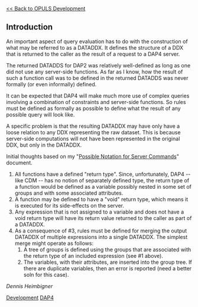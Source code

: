 [\<\< Back to OPULS Development](OPULS_Development "wikilink")

## Introduction

An important aspect of query evaluation has to do with the construction
of what may be referred to as a DATADDX. It defines the structure of a
DDX that is returned to the caller as the result of a request to a DAP4
server.

The returned DATADDS for DAP2 was relatively well-defined as long as one
did not use any server-side functions. As far as I know, how the result
of such a function call was to be defined in the returned DATADDS was
never formally (or even informally) defined.

It can be expected that DAP4 will make much more use of complex queries
involving a combination of constraints and server-side functions. So
rules must be defined as formally as possible to define what the result
of any possible query will look like.

A specific problem is that the resulting DATADDX may have only have a
loose relation to any DDX representing the raw dataset. This is because
server-side computations will not have been represented in the original
DDX, but only in the DATADDX.

Initial thoughts based on my "[Possible Notation for Server
Commands](DAP4:_Possible_Notation_for_Server_Commands "wikilink")"
document.

1.  All functions have a defined "return type". Since, unfortunately,
    DAP4 -- like CDM -- has no notion of separately defined type, the
    return type of a function would be defined as a variable possibly
    nested in some set of groups and with some associated attributes.
2.  A function may be defined to have a "void" return type, which means
    it is executed for its side-effects on the server.
3.  Any expression that is not assigned to a variable and does not have
    a void return type will have its return value returned to the caller
    as part of a DATADDX.
4.  As a consequence of \#3, rules must be defined for merging the
    output DATADDX of multiple expressions into a single DATADDX. The
    simplest merge might operate as follows:
    1.  A tree of groups is defined using the groups that are associated
        with the return type of an included expression (see \#1 above).
    2.  The variables, with their attributes, are inserted into the
        group tree. If there are duplicate variables, then an error is
        reported (need a better soln for this case).

*Dennis Heimbigner*

[Development](Category:Development "wikilink")
[DAP4](Category:DAP4 "wikilink")